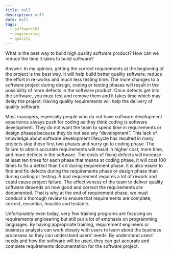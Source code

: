 ```yaml
---
title: null
description: null
date: null
tags:
  - software101
  - engineering
  - quality
---
```


What is the best way to build high quality software product? How can we reduce the time it takes to build software?

Answer: In my opinion, getting the correct requirements at the beginning of the project is the best way. It will help build better quality software, reduce the effort in re-works and much less testing time. The more changes to a software project during design, coding or testing phases will result in the possibility of more defects in the software product. Once defects get into the software, you must test and remove them and it takes time which may delay the project. Having quality requirements will help the delivery of quality software.

Most managers, especially people who do not have software development experience always push for coding as they think coding is software development. They do not want the team to spend time in requirements or design phases because they do not see any “development”. This lack of knowledge about software development lifecycle has resulted in many projects skip these first two phases and hurry go to coding phase. The failure to obtain accurate requirements will result in higher cost, more time, and more defects in the software. The costs of fixing defects will increase at least ten times for each phase that means at coding phase, it will cost 100 times to fix a defect than fix it during requirement phase. It is also easier to find and fix defects during the requirements phase or design phase than during coding or testing. A bad requirement requires a lot of rework and could cause project failure. The effectiveness of the team to deliver quality software depends on how good and correct the requirements are documented. That is why at the end of requirement phase, we must conduct a thorough review to ensure that requirements are complete, correct, essential, feasible and testable.

Unfortunately even today, very few training programs are focusing on requirements engineering but still put a lot of emphasis on programming languages. By having appropriate training, requirement engineers or business analysts can work closely with users to learn about the business processes so they can understand users’ needs. By understand users’ needs and how the software will be used, they can get accurate and complete requirements documentation for the software project.
